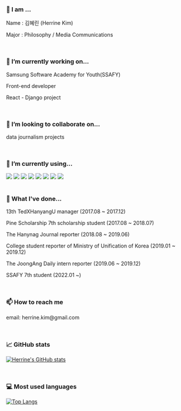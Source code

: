 <!--
**HerrineKim/HerrineKim** is a ✨ _special_ ✨ repository because its `README.md` (this file) appears on your GitHub profile.

Here are some ideas to get you started:

- 🔭 I’m currently working on ...
- 🌱 I’m currently learning ...
- 👯 I’m looking to collaborate on ...
- 🤔 I’m looking for help with ...
- 💬 Ask me about ...
- 📫 How to reach me: ...
- 😄 Pronouns: ...
- ⚡ Fun fact: ...
-->

<!-- ![header](https://capsule-render.vercel.app/api?type=rect&color=5D8BF4&height=200&section=header&text=김혜린%20金惠潾%20Herrine%20Kim&fontSize=50) -->


### 👧 I am ...

<p>Name  : 김혜린 (Herrine Kim)</p>
<p>Major : Philosophy / Media Communications</p>

<br>

### 🔭 I’m currently working on...

<p>Samsung Software Academy for Youth(SSAFY)</p>
<p>Front-end developer</p>
<p>React - Django project</p>

<br>

### 👯 I’m looking to collaborate on...

<p>data journalism projects</p>

<br>

### 🌱 I’m currently using...

<span>
 <img src="https://img.shields.io/badge/python-3776AB?style=for-the-badge&logo=python&logoColor=white">
 <img src="https://img.shields.io/badge/javascript-F7DF1E?style=for-the-badge&logo=javascript&logoColor=black">
 <img src="https://img.shields.io/badge/react-61DAFB?style=for-the-badge&logo=react&logoColor=black">
 <img src="https://img.shields.io/badge/vue.js-4FC08D?style=for-the-badge&logo=vue.js&logoColor=white">
 <img src="https://img.shields.io/badge/html-E34F26?style=for-the-badge&logo=html5&logoColor=white">
 <img src="https://img.shields.io/badge/css-1572B6?style=for-the-badge&logo=css3&logoColor=white">
 <img src="https://img.shields.io/badge/bootstrap-7952B3?style=for-the-badge&logo=bootstrap&logoColor=white">
 <img src="https://img.shields.io/badge/django-092E20?style=for-the-badge&logo=django&logoColor=white">
</span>

<br>
<br>

### 📘 What I've done...

<p>13th TedXHanyangU manager                                    (2017.08 ~ 2017.12)</p>

<p>Pine Scholarship 7th scholarship student                     (2017.08 ~ 2018.07)</p>

<p>The Hanynag Journal reporter                                 (2018.08 ~ 2019.06)</p>

<p>College student reporter of Ministry of Unification of Korea (2019.01 ~ 2019.12)</p>

<p>The JoongAng Daily intern reporter                           (2019.06 ~ 2019.12)</p>

<p>SSAFY 7th student                                            (2022.01 ~)</p>

<br>

### 📫 How to reach me

<p>email: herrine.kim@gmail.com</p>

<br>

### 📈 GitHub stats

[![Herrine's GitHub stats](https://github-readme-stats.vercel.app/api?username=HerrineKim)](https://github.com/HerrineKim/github-readme-stats)

<br>

### 💻 Most used languages

[![Top Langs](https://github-readme-stats.vercel.app/api/top-langs/?username=HerrineKim)](https://github.com/HerrineKim/github-readme-stats)
